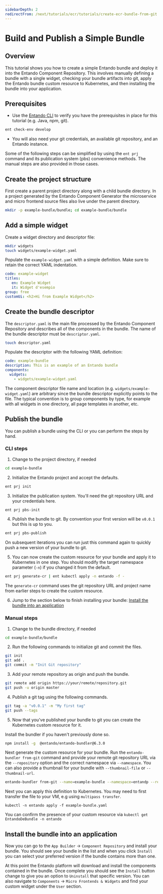 ```yaml
---
sidebarDepth: 2
redirectFrom: /next/tutorials/ecr/tutorials/create-ecr-bundle-from-git.html
---
```

# Build and Publish a Simple Bundle

## Overview
This tutorial shows you how to create a simple Entando bundle and deploy it into the Entando Component Repository. This involves manually defining a bundle with a single widget, checking your bundle artifacts into git, apply the Entando bundle custom resource to Kubernetes, and then installing the bundle into your application. 

## Prerequisites
* Use the [Entando CLI](../../docs/reference/entando-cli.md#check-environment) to verify you have the prerequisites in place for this tutorial (e.g. Java, npm, git). 
``` sh
ent check-env develop 
```
* You will also need your git credentials, an available git repository, and an Entando instance. 

Some of the following steps can be simplified by using the `ent prj` command and its publication system (pbs) convenience methods. The manual steps are also provided in those cases.

## Create the project structure 
First create a parent project directory along with a child bundle directory. In a project generated by the Entando Component Generator the microservice and micro frontend source files also live under the parent directory.

``` sh
mkdir -p example-bundle/bundle; cd example-bundle/bundle 
```
## Add a simple widget

Create a widget directory and descriptor file:
``` sh
mkdir widgets
touch widgets/example-widget.yaml
```

Populate the `example-widget.yaml` with a simple definition. Make sure to retain the correct YAML indentation.
``` yaml
code: example-widget
titles:
   en: Example Widget
   it: Widget d'esempio
group: free
customUi: <h2>Hi from Example Widget</h2>
```

## Create the bundle descriptor

The `descriptor.yaml` is the main file processed by the Entando Component Repository and describes all of the components in the bundle. The name of the bundle descriptor must be `descriptor.yaml`. 
```sh 
touch descriptor.yaml
```

Populate the descriptor with the following YAML definition:
``` yaml
code: example-bundle
description: This is an example of an Entando bundle
components:
  widgets:
    - widgets/example-widget.yaml
```
The component descriptor file name and location (e.g. `widgets/example-widget.yaml`) are arbitrary since the bundle descriptor explicitly points to the file. The typical convention is to group components by type, for example with all widgets in one directory, all page templates in another, etc.

## Publish the bundle

You can publish a bundle using the CLI or you can perform the steps by hand.

### CLI steps
1. Change to the project directory, if needed
```sh
cd example-bundle
```

2. Initialize the Entando project and accept the defaults.
``` sh
ent prj init
``` 
3. Initialize the publication system. You'll need the git repository URL and your credentials here. 
``` sh
ent prj pbs-init
```
4. Publish the bundle to git. By convention your first version will be `v0.0.1` but this is up to you. 
``` sh
ent prj pbs-publish
``` 
On subsequent iterations you can run just this command again to quickly push a new version of your bundle to git.

5. You can now create the custom resource for your bundle and apply it to Kubernetes in one step. You should modify the target namespace parameter (`-n`) if you changed it from the default.
``` sh
ent prj generate-cr | ent kubectl apply -n entando -f -
```
 The `generate-cr` command uses the git repository URL and project name from earlier steps to create the custom resource.
 
6. Jump to the section below to finish installing your bundle: [Install the bundle into an application](#install-the-bundle-into-an-application)

### Manual steps
1. Change to the bundle directory, if needed
``` sh
cd example-bundle/bundle
```
 
2. Run the following commands to initialize git and commit the files.
``` sh
git init
git add .
git commit -m "Init Git repository"
```

3. Add your remote repository as origin and push the bundle.
``` sh
git remote add origin https://your/remote/repository.git
git push -u origin master
```

4. Publish a git tag using the following commands.
``` sh
git tag -a "v0.0.1" -m "My first tag"
git push --tags
```

5. Now that you've published your bundle to git you can create the Kubernetes custom resource for it. 

Install the bundler if you haven't previously done so. 
``` sh
npm install -g  @entando/entando-bundler@6.3.0
```

Next generate the custom resource for your bundle. Run the `entando-bundler from-git` command and provide your remote git repository URL via the `--repository` option and the correct namespace via `--namespace`. You can also provide a thumbnail for your bundle with `--thumbnail-file` or `--thumbnail-url`.

``` sh
entando-bundler from-git --name=example-bundle --namespace=entandp --repository=https://your/remote/repository.git --dry-run > example-bundle.yaml
```

Next you can apply this definition to Kubernetes. You may need to first transfer the file to your VM, e.g using `multipass transfer`.

```
kubectl -n entando apply -f example-bundle.yaml
```

You can confirm the presence of your custom resource via `kubectl get EntandoDeBundle -n entando`

## Install the bundle into an application
Now you can go to the `App Builder` → `Component Repository` and install your bundle. You should see your bundle in the list and when you click `Install` you can select your preferred version if the bundle contains more than one. 

At this point the Entando platform will download and install the components contained in the bundle. Once complete you should see the `Install` button change to give you an option to `Uninstall` that specific version. You can also navigate to `Components` → `Micro Frontends & Widgets` and find your custom widget under the `User` section. 



